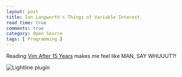 ```yaml
---
layout: post
title: Ian Langworth's Things of Variable Interest
read_time: true  
comments: true
category: Open Source
tags: [ Programming ]
---
```


Reading [Vim After 15 Years](https://statico.github.io/) makes me feel like MAN, SAY WHUUUT?!

![Lightline plugin](https://statico.github.io/images/vim/vim3-ale.png)
